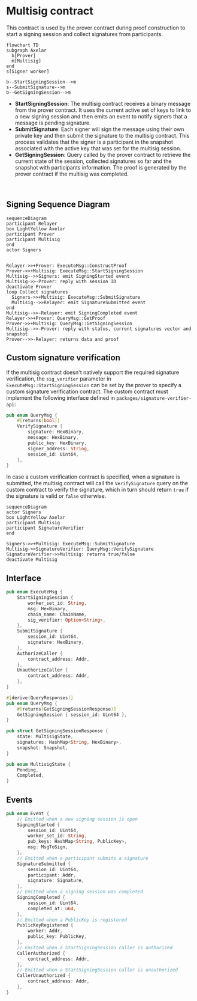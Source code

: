 # Multisig contract

This contract is used by the prover contract during proof construction to start a signing session and collect signatures
from participants.

```mermaid
flowchart TD
subgraph Axelar
  b[Prover]
  m[Multisig]
end
s[Signer worker]

b--StartSigningSession-->m
s--SubmitSignature-->m
b--GetSigningSession-->m
```

- **StartSigningSession**: The multisig contract receives a binary message from the prover contract. It uses the current
  active set of keys to link to a new signing session and then emits an event to notify signers that a message is
  pending signature.
- **SubmitSignature**: Each signer will sign the message using their own private key and then submit the signature to
  the multisig contract. This process validates that the signer is a participant in the snapshot associated with the
  active key that was set for the multisig session.
- **GetSigningSession**: Query called by the prover contract to retrieve the current state of the session, collected
  signatures so far and the snapshot with participants information. The proof is generated by the prover contract if the
  multisig was completed.

<br>

## Signing Sequence Diagram

```mermaid
sequenceDiagram
participant Relayer
box LightYellow Axelar
participant Prover
participant Multisig
end
actor Signers


Relayer->>+Prover: ExecuteMsg::ConstructProof
Prover->>+Multisig: ExecuteMsg::StartSigningSession
Multisig-->>Signers: emit SigningStarted event
Multisig->>-Prover: reply with session ID
deactivate Prover
loop Collect signatures
  Signers->>+Multisig: ExecuteMsg::SubmitSignature
  Multisig-->>Relayer: emit SignatureSubmitted event
end
Multisig-->>-Relayer: emit SigningCompleted event
Relayer->>+Prover: QueryMsg::GetProof
Prover->>+Multisig: QueryMsg::GetSigningSession
Multisig-->>-Prover: reply with status, current signatures vector and snapshot
Prover-->>-Relayer: returns data and proof

```

## Custom signature verification

If the multisig contract doesn't natively support the required signature verification, the `sig_verifier` parameter
in `ExecuteMsg::StartSigningSession` can be set by the prover to specify a custom signature verification contract. The
custom contract must implement the following interface defined in `packages/signature-verifier-api`:

```Rust
pub enum QueryMsg {
    #[returns(bool)]
    VerifySignature {
        signature: HexBinary,
        message: HexBinary,
        public_key: HexBinary,
        signer_address: String,
        session_id: Uint64,
    },
}
```

In case a custom verification contract is specified, when a signature is submitted, the multisig contract will call
the `VerifySignature` query on the custom contract to verify the signature, which in turn should return `true` if the
signature is valid or `false` otherwise.

```mermaid
sequenceDiagram
actor Signers
box LightYellow Axelar
participant Multisig
participant SignatureVerifier
end

Signers->>+Multisig: ExecuteMsg::SubmitSignature
Multisig->>SignatureVerifier: QueryMsg::VerifySignature
SignatureVerifier->>Multisig: returns true/false
deactivate Multisig
```

## Interface

```Rust
pub enum ExecuteMsg {
    StartSigningSession {
        worker_set_id: String,
        msg: HexBinary,
        chain_name: ChainName,
        sig_verifier: Option<String>,
    },
    SubmitSignature {
        session_id: Uint64,
        signature: HexBinary,
    },
    AuthorizeCaller {
        contract_address: Addr,
    },
    UnauthorizeCaller {
        contract_address: Addr,
    },
}

#[derive(QueryResponses)]
pub enum QueryMsg {
    #[returns(GetSigningSessionResponse)]
    GetSigningSession { session_id: Uint64 },
}

pub struct GetSigningSessionResponse {
    state: MultisigState,
    signatures: HashMap<String, HexBinary>,
    snapshot: Snapshot,
}

pub enum MultisigState {
    Pending,
    Completed,
}
```

## Events

```Rust
pub enum Event {
    // Emitted when a new signing session is open
    SigningStarted {
        session_id: Uint64,
        worker_set_id: String,
        pub_keys: HashMap<String, PublicKey>,
        msg: MsgToSign,
    },
    // Emitted when a participant submits a signature
    SignatureSubmitted {
        session_id: Uint64,
        participant: Addr,
        signature: Signature,
    },
    // Emitted when a signing session was completed
    SigningCompleted {
        session_id: Uint64,
        completed_at: u64,
    },
    // Emitted when a PublicKey is registered
    PublicKeyRegistered {
        worker: Addr,
        public_key: PublicKey,
    },
    // Emitted when a StartSigningSession caller is authorized
    CallerAuthorized {
        contract_address: Addr,
    },
    // Emitted when a StartSigningSession caller is unauthorized
    CallerUnauthorized {
        contract_address: Addr,
    },
}
```
